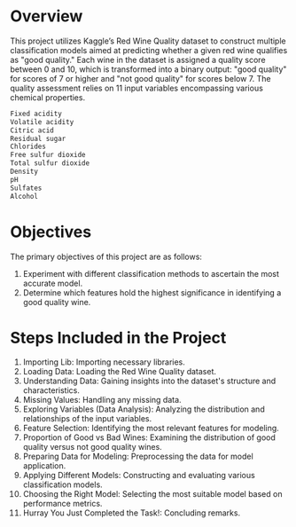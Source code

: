 # Overview
This project utilizes Kaggle’s Red Wine Quality dataset to construct multiple classification models aimed at predicting whether a given red wine qualifies as "good quality." Each wine in the dataset is assigned a quality score between 0 and 10, which is transformed into a binary output: "good quality" for scores of 7 or higher and "not good quality" for scores below 7. The quality assessment relies on 11 input variables encompassing various chemical properties.
```python
Fixed acidity
Volatile acidity
Citric acid
Residual sugar
Chlorides
Free sulfur dioxide
Total sulfur dioxide
Density
pH
Sulfates
Alcohol
```
# Objectives
The primary objectives of this project are as follows:

1. Experiment with different classification methods to ascertain the most accurate model.
2. Determine which features hold the highest significance in identifying a good quality wine.

# Steps Included in the Project
1. Importing Lib: Importing necessary libraries.
2. Loading Data: Loading the Red Wine Quality dataset.
3. Understanding Data: Gaining insights into the dataset's structure and characteristics.
4. Missing Values: Handling any missing data.
5. Exploring Variables (Data Analysis): Analyzing the distribution and relationships of the input variables.
6. Feature Selection: Identifying the most relevant features for modeling.
7. Proportion of Good vs Bad Wines: Examining the distribution of good quality versus not good quality wines.
8. Preparing Data for Modeling: Preprocessing the data for model application.
9. Applying Different Models: Constructing and evaluating various classification models.
10. Choosing the Right Model: Selecting the most suitable model based on performance metrics.
11. Hurray You Just Completed the Task!: Concluding remarks.

